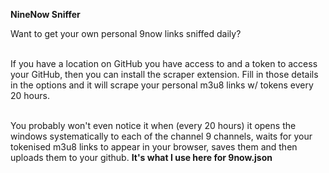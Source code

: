 **NineNow Sniffer**

Want to get your own personal 9now links sniffed daily?<br><br>

If you have a location on GitHub you have access to and a token to access your GitHub, 
then you can install the scraper extension.  Fill in those details in the options and it will scrape your personal 
m3u8 links w/ tokens every 20 hours.<br><br>  

You probably won't even notice it when (every 20 hours) it opens the windows systematically to each of the channel 9 channels, waits for your tokenised m3u8 links to appear in your browser, saves 
them and then uploads them to your github. **It's what I use here for 9now.json**
